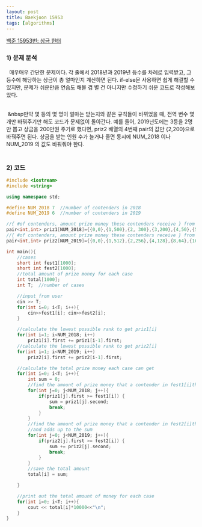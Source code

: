 ```yaml
---
layout: post
title: Baekjoon 15953
tags: [algorithms]
---
```


[백준 15953번: 상금 헌터](https://www.acmicpc.net/problem/15953)

### 1) 문제 분석<br>
&nbsp;&nbsp;매우매우 간단한 문제이다. 각 줄에서 2018년과 2019년 등수를 차례로 입력받고, 그 등수에 해당하는 상금이 총 얼마인지 계산하면 된다. if-else문 사용하면 쉽게 해결할 수 있지만, 문제가 쉬운만큼 연습도 해볼 겸 별 건 아니지만 수정하기 쉬운 코드로 작성해보았다. <br><br>

&nbsp;&nbsp만약 몇 등의 몇 명이 얼마는 받는지와 같은 규칙들이 바뀌었을 때, 전역 변수 몇 개만 바꿔주기만 해도 코드가 문제없이 돌아간다. 예를 들어, 2019년도에는 3등을 2명만 뽑고 상금을 200만원 주기로 했다면, priz2 배열의 4번째 pair의 값만 {2,200}으로 바꿔주면 된다. 상금을 받는 인원 수가 늘거나 줄면 동시에 NUM_2018 이나 NUM_2019 의 값도 바꿔줘야 한다. <br><br>


### 2) 코드<br>
~~~cpp
#include <iostream>
#include <string>

using namespace std;

#define NUM_2018 7  //number of contenders in 2018
#define NUM_2019 6  //number of contenders in 2019

//{ #of contenders, amount prize money these contenders receive } from the highest rank in 2018 (unit: 10,000won)
pair<int,int> priz1[NUM_2018]={{0,0},{1,500},{2, 300},{3,200},{4,50},{5,30},{6,10}};
//{ #of contenders, amount prize money these contenders receive } from the highest rank  in 2019 (unit: 10,000won)
pair<int,int> priz2[NUM_2019]={{0,0},{1,512},{2,256},{4,128},{8,64},{16,32}};

int main(){
    //cases
    short int fest1[1000];
    short int fest2[1000];
    //total amount of prize money for each case
    int total[1000];
    int T;  //number of cases

    //input from user
    cin >> T;
    for(int i=0; i<T; i++){
        cin>>fest1[i]; cin>>fest2[i];
    }

    //calculate the lowest possible rank to get priz1[i]
    for(int i=1; i<NUM_2018; i++)
        priz1[i].first += priz1[i-1].first;
    //calculate the lowest possible rank to get priz2[i]
    for(int i=1; i<NUM_2019; i++)
        priz2[i].first += priz2[i-1].first;

    //calculate the total prize money each case can get
    for(int i=0; i<T; i++){
        int sum = 0;
        //find the amount of prize money that a contender in fest1[i]th place gets
        for(int j=0; j<NUM_2018; j++){
            if(priz1[j].first >= fest1[i]) {
                sum = priz1[j].second;
                break;
            }
        }
        //find the amount of prize money that a contender in fest2[i]th place gets
        //and adds up to the sum
        for(int j=0; j<NUM_2019; j++){
            if(priz2[j].first >= fest2[i]) {
                sum += priz2[j].second;
                break;
            }
        }
        //save the total amount
        total[i] = sum;

    }

    //print out the total amount of money for each case
    for(int i=0; i<T; i++){
        cout << total[i]*10000<<"\n";
    }
}
~~~
